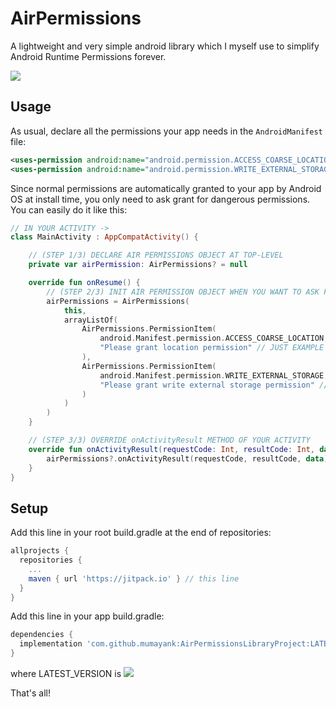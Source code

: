 # AirPermissions 

A lightweight and very simple android library which I myself use to simplify Android Runtime Permissions forever.

[![](https://jitpack.io/v/mumayank/AirPermissionsLibraryProject.svg)](https://jitpack.io/#mumayank/AirPermissionsLibraryProject)

## Usage

As usual, declare all the permissions your app needs in the `AndroidManifest` file:
```xml
<uses-permission android:name="android.permission.ACCESS_COARSE_LOCATION" /> <!-- Just example -->
<uses-permission android:name="android.permission.WRITE_EXTERNAL_STORAGE" /> <!-- Just example -->
```

Since normal permissions are automatically granted to your app by Android OS at install time, you only need to ask grant for dangerous permissions.
You can easily do it like this:

```kotlin
// IN YOUR ACTIVITY ->
class MainActivity : AppCompatActivity() {

    // (STEP 1/3) DECLARE AIR PERMISSIONS OBJECT AT TOP-LEVEL
    private var airPermission: AirPermissions? = null

    override fun onResume() {
        // (STEP 2/3) INIT AIR PERMISSION OBJECT WHEN YOU WANT TO ASK FOR DANGEROUS PERMISSIONS ( PREFERABLY IN onResume() )
        airPermissions = AirPermissions(
            this,
            arrayListOf(
                AirPermissions.PermissionItem(
                    android.Manifest.permission.ACCESS_COARSE_LOCATION, // JUST EXAMPLE
                    "Please grant location permission" // JUST EXAMPLE
                ),
                AirPermissions.PermissionItem(
                    android.Manifest.permission.WRITE_EXTERNAL_STORAGE, // JUST EXAMPLE
                    "Please grant write external storage permission" // JUST EXAMPLE
                )
            )
        )
    }

    // (STEP 3/3) OVERRIDE onActivityResult METHOD OF YOUR ACTIVITY
    override fun onActivityResult(requestCode: Int, resultCode: Int, data: Intent?) {
        airPermissions?.onActivityResult(requestCode, resultCode, data)
    }
}
```

## Setup
Add this line in your root build.gradle at the end of repositories:

```gradle
allprojects {
  repositories {
    ...
    maven { url 'https://jitpack.io' } // this line
  }
}
  ```
Add this line in your app build.gradle:
```gradle
dependencies {
  implementation 'com.github.mumayank:AirPermissionsLibraryProject:LATEST_VERSION' // this line
}
```
where LATEST_VERSION is [![](https://jitpack.io/v/mumayank/AirPermissionsLibraryProject.svg)](https://jitpack.io/#mumayank/AirPermissionsLibraryProject)

That's all!
